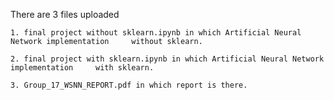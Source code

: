 There are 3 files uploaded
    
    1. final project without sklearn.ipynb in which Artificial Neural Network implementation     without sklearn.

    2. final project with sklearn.ipynb in which Artificial Neural Network implementation     with sklearn.

    3. Group_17_WSNN_REPORT.pdf in which report is there.